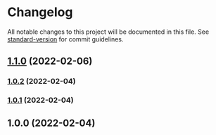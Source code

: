 # Changelog

All notable changes to this project will be documented in this file. See [standard-version](https://github.com/conventional-changelog/standard-version) for commit guidelines.

## [1.1.0](https://github.com/adinvadim/tinkoff-payment-api-fp-ts/compare/v1.0.2...v1.1.0) (2022-02-06)

### [1.0.2](https://github.com/adinvadim/tinkoff-payment-api-fp-ts/compare/v1.0.1...v1.0.2) (2022-02-04)

### [1.0.1](https://github.com/adinvadim/tinkoff-payment-api-fp-ts/compare/v1.0.0...v1.0.1) (2022-02-04)

## 1.0.0 (2022-02-04)
